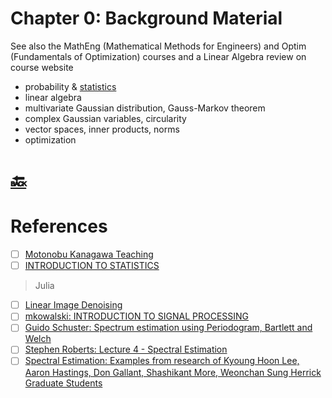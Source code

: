 # Chapter 0: Background Material

See also the MathEng (Mathematical Methods for Engineers) and Optim (Fundamentals of Optimization) courses and a
Linear Algebra review on course website

- probability & [statistics](statistics.ipynb)
- linear algebra
- multivariate Gaussian distribution, Gauss-Markov theorem
- complex Gaussian variables, circularity
- vector spaces, inner products, norms
- optimization

# [:back:](../#round_pushpin-statistical-signal-processing-learning-and-processing)

# References

- [ ] [Motonobu Kanagawa Teaching](https://sites.google.com/site/motonobukanagawa/teaching)
- [ ] [INTRODUCTION TO STATISTICS](https://www.eurecom.fr/en/course/introstat-2024spring)

> Julia

- [ ] [Linear Image Denoising](https://nbviewer.org/github/gpeyre/numerical-tours/blob/master/julia/denoisingsimp_2b_linear_image.ipynb)
- [ ] [mkowalski: INTRODUCTION TO SIGNAL PROCESSING](http://hebergement.universite-paris-saclay.fr/mkowalski/SigPro/)
- [ ] [Guido Schuster: Spectrum estimation using Periodogram, Bartlett and Welch ](http://www.laurent-duval.eu/Documents-Common/Schuster_G_2010_lect_spectrum_upbw.pdf)
- [ ] [Stephen Roberts: Lecture 4 - Spectral Estimation](https://www.robots.ox.ac.uk/~sjrob/Teaching/B14_SP/b14_sp_lect4.pdf)
- [ ] [Spectral Estimation: Examples from research of Kyoung Hoon Lee, Aaron Hastings, Don Gallant, Shashikant More, Weonchan Sung Herrick Graduate Students](https://engineering.purdue.edu/ME579/SummaryEstim.pdf)
